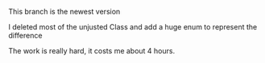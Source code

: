This branch is the newest version

I deleted most of the unjusted Class and add a huge enum to represent the difference

The work is really hard, it costs me about 4 hours.